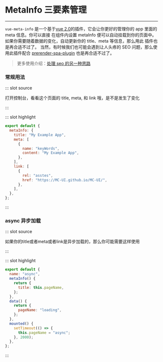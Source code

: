 # MetaInfo 三要素管理

---

`vue-meta-info` 是一个基于[vue 2.0](https://vuejs.org)的插件，它会让你更好的管理你的 app 里面的 meta 信息。你可以直接
在组件内设置 metaInfo 便可以自动挂载到你的页面中。如果你需要随着数据的变化，自动更新你的 title、meta 等信息，那么用此
插件也是再合适不过了。
当然，有时候我们也可能会遇到让人头疼的 SEO 问题，那么使用此插件配合 [prerender-spa-plugin](https://github.com/chrisvfritz/prerender-spa-plugin) 也是再合适不过了。

> 更多使用介绍：[处理 seo 的另一种思路](https://zhuanlan.zhihu.com/p/29148760?group_id=890298677627879424)

### 常规用法

<demo-block>
::: slot source
<p>打开控制台，看看这个页面的 title, meta, 和 link 哦，是不是发生了变化</p>
:::

::: slot highlight
```js
export default {
  metaInfo: {
    title: "My Example App",
    meta: [
      {
        name: "keyWords",
        content: "My Example App",
      },
    ],
    link: [
      {
        rel: "asstes",
        href: "https://MC-UI.github.io/MC-UI/",
      },
    ],
  },
};
```
:::
</demo-block>

### async 异步加载

<demo-block>
::: slot source
<p>如果你的title或者meta或者link是异步加载的，那么你可能需要这样使用</p>
:::

::: slot highlight
```js
export default {
  name: "async",
  metaInfo() {
    return {
      title: this.pageName,
    };
  },
  data() {
    return {
      pageName: "loading",
    };
  },
  mounted() {
    setTimeout(() => {
      this.pageName = "async";
    }, 2000);
  },
};
```
:::
</demo-block>

<script>
  export default {
    metaInfo: {
      title: 'metaInfo', // set a title
      meta: [{                 // set meta
        name: 'keyWords',
        content: 'metaInfo'
      }],
      link: [{                 // set link
        rel: 'asstes',
        href: 'https://MC-UI.github.io/MC-UI/'
      }]
    }
  }
</script>